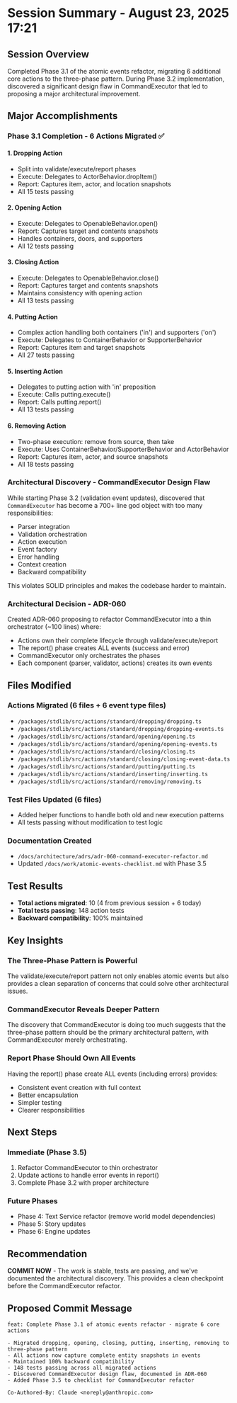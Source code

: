 # Session Summary - August 23, 2025 17:21

## Session Overview
Completed Phase 3.1 of the atomic events refactor, migrating 6 additional core actions to the three-phase pattern. During Phase 3.2 implementation, discovered a significant design flaw in CommandExecutor that led to proposing a major architectural improvement.

## Major Accomplishments

### Phase 3.1 Completion - 6 Actions Migrated ✅

#### 1. Dropping Action
- Split into validate/execute/report phases
- Execute: Delegates to ActorBehavior.dropItem()
- Report: Captures item, actor, and location snapshots
- All 15 tests passing

#### 2. Opening Action  
- Execute: Delegates to OpenableBehavior.open()
- Report: Captures target and contents snapshots
- Handles containers, doors, and supporters
- All 12 tests passing

#### 3. Closing Action
- Execute: Delegates to OpenableBehavior.close()
- Report: Captures target and contents snapshots
- Maintains consistency with opening action
- All 13 tests passing

#### 4. Putting Action
- Complex action handling both containers ('in') and supporters ('on')
- Execute: Delegates to ContainerBehavior or SupporterBehavior
- Report: Captures item and target snapshots
- All 27 tests passing

#### 5. Inserting Action
- Delegates to putting action with 'in' preposition
- Execute: Calls putting.execute()
- Report: Calls putting.report()
- All 13 tests passing

#### 6. Removing Action
- Two-phase execution: remove from source, then take
- Execute: Uses ContainerBehavior/SupporterBehavior and ActorBehavior
- Report: Captures item, actor, and source snapshots
- All 18 tests passing

### Architectural Discovery - CommandExecutor Design Flaw

While starting Phase 3.2 (validation event updates), discovered that `CommandExecutor` has become a 700+ line god object with too many responsibilities:
- Parser integration
- Validation orchestration
- Action execution
- Event factory
- Error handling
- Context creation
- Backward compatibility

This violates SOLID principles and makes the codebase harder to maintain.

### Architectural Decision - ADR-060

Created ADR-060 proposing to refactor CommandExecutor into a thin orchestrator (~100 lines) where:
- Actions own their complete lifecycle through validate/execute/report
- The report() phase creates ALL events (success and error)
- CommandExecutor only orchestrates the phases
- Each component (parser, validator, actions) creates its own events

## Files Modified

### Actions Migrated (6 files + 6 event type files)
- `/packages/stdlib/src/actions/standard/dropping/dropping.ts`
- `/packages/stdlib/src/actions/standard/dropping/dropping-events.ts`
- `/packages/stdlib/src/actions/standard/opening/opening.ts`
- `/packages/stdlib/src/actions/standard/opening/opening-events.ts`
- `/packages/stdlib/src/actions/standard/closing/closing.ts`
- `/packages/stdlib/src/actions/standard/closing/closing-event-data.ts`
- `/packages/stdlib/src/actions/standard/putting/putting.ts`
- `/packages/stdlib/src/actions/standard/inserting/inserting.ts`
- `/packages/stdlib/src/actions/standard/removing/removing.ts`

### Test Files Updated (6 files)
- Added helper functions to handle both old and new execution patterns
- All tests passing without modification to test logic

### Documentation Created
- `/docs/architecture/adrs/adr-060-command-executor-refactor.md`
- Updated `/docs/work/atomic-events-checklist.md` with Phase 3.5

## Test Results
- **Total actions migrated**: 10 (4 from previous session + 6 today)
- **Total tests passing**: 148 action tests
- **Backward compatibility**: 100% maintained

## Key Insights

### The Three-Phase Pattern is Powerful
The validate/execute/report pattern not only enables atomic events but also provides a clean separation of concerns that could solve other architectural issues.

### CommandExecutor Reveals Deeper Pattern
The discovery that CommandExecutor is doing too much suggests that the three-phase pattern should be the primary architectural pattern, with CommandExecutor merely orchestrating.

### Report Phase Should Own All Events
Having the report() phase create ALL events (including errors) provides:
- Consistent event creation with full context
- Better encapsulation
- Simpler testing
- Clearer responsibilities

## Next Steps

### Immediate (Phase 3.5)
1. Refactor CommandExecutor to thin orchestrator
2. Update actions to handle error events in report()
3. Complete Phase 3.2 with proper architecture

### Future Phases
- Phase 4: Text Service refactor (remove world model dependencies)
- Phase 5: Story updates
- Phase 6: Engine updates

## Recommendation
**COMMIT NOW** - The work is stable, tests are passing, and we've documented the architectural discovery. This provides a clean checkpoint before the CommandExecutor refactor.

## Proposed Commit Message
```
feat: Complete Phase 3.1 of atomic events refactor - migrate 6 core actions

- Migrated dropping, opening, closing, putting, inserting, removing to three-phase pattern
- All actions now capture complete entity snapshots in events
- Maintained 100% backward compatibility
- 148 tests passing across all migrated actions
- Discovered CommandExecutor design flaw, documented in ADR-060
- Added Phase 3.5 to checklist for CommandExecutor refactor

Co-Authored-By: Claude <noreply@anthropic.com>
```
